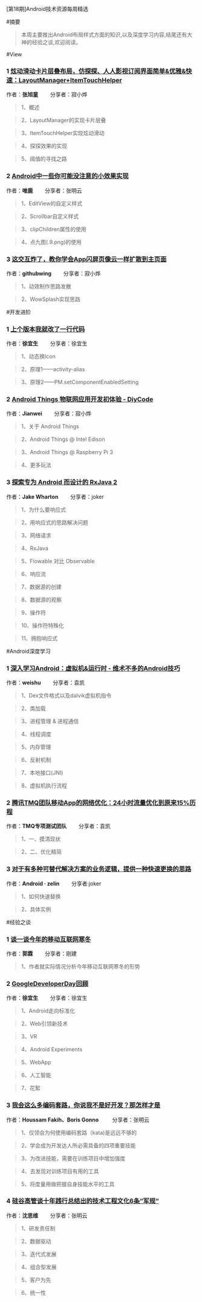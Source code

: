[第18期]Android技术资源每周精选

#摘要
>本周主要推出Android布局样式方面的知识,以及深度学习内容,结尾还有大神的经验之谈,欢迎阅读。

#View

### 1 [炫动滑动卡片层叠布局，仿探探、人人影视订阅界面简单&优雅&快速：LayoutManager+ItemTouchHelper](http://blog.csdn.net/zxt0601/article/details/53730908)

作者：**张旭童** &emsp;&emsp;分享者：寂小烨

>1、概述

>2、LayoutManager的实现卡片层叠

>3、ItemTouchHelper实现炫动滑动

>4、探探效果的实现

>5、阈值的寻找之路

### 2 [Android中一些你可能没注意的小效果实现](http://blog.csdn.net/qq_17766199/article/details/53726062)

作者：**唯鹿** &emsp;&emsp;分享者：张明云

>1、EditView的自定义样式

>2、Scrollbar自定义样式

>3、clipChildren属性的使用

>4、点九图(.9.png)的使用


### 3 [这交互炸了，教你学会App闪屏页像云一样扩散到主页面](https://www.diycode.cc/topics/512)

作者：**githubwing** &emsp;&emsp;分享者：寂小烨

>1、动效制作思路发散

>2、WowSplash实现思路

#开发进阶

### 1 [上个版本我就改了一行代码](http://mp.weixin.qq.com/s?__biz=MzAxNzMxNzk5OQ==&mid=2649485010&idx=1&sn=89e7d2c68080b66adaef1eb74f1190b9&chksm=83f827d2b48faec4b849789475aab14eef3330138eef774acee14fef24c07dd7c1f92755fccc&mpshare=1&scene=1&srcid=1224I0QNcCryhwCG8fvU2UCO#rd)

作者：**徐宜生** &emsp;&emsp;分享者：徐宜生

>1、动态换Icon

>2、原理1——activity-alias

>3、原理2——PM.setComponentEnabledSetting

### 2 [Android Things 物联网应用开发初体验 - DiyCode](https://www.diycode.cc/topics/518)

作者：**Jianwei** &emsp;&emsp;分享者：寂小烨

>1、关于 Android Things

>2、Android Things @ Intel Edison

>3、Android Things @ Raspberry Pi 3

>4、更多玩法

### 3 [探索专为 Android 而设计的 RxJava 2](https://realm.io/cn/news/gotocph-jake-wharton-exploring-rxjava2-android/)

作者：**Jake Wharton** &emsp;&emsp;分享者：joker

>1、为什么要响应式

>2、用响应式的思路解决问题

>3、网络请求

>4、RxJava

>5、Flowable 对比 Observable

>6、响应流

>7、数据源的创建

>8、数据源的观察

>9、操作符

>10、操作符特殊化

>11、拥抱响应式

#Android深度学习

### 1 [深入学习Android：虚拟机&运行时 - 维术不多的Android技巧](https://zhuanlan.zhihu.com/p/24414378?from=groupmessage&isappinstalled=1)

作者：**weishu** &emsp;&emsp;分享者：袁凯

>1、Dex文件格式以及dalvik虚拟机指令

>2、类加载

>3、进程管理 & 进程通信

>4、线程调度

>5、内存管理

>6、反射机制

>7、本地接口(JNI)

>8、虚拟机执行流程


### 2 [腾讯TMQ团队移动App的网络优化：24小时流量优化到原来15%历程](http://mp.weixin.qq.com/s?__biz=MzAwMDU1MTE1OQ==&mid=2653548153&idx=1&sn=d8276e0623e752eb1264cdc2a001ff48&chksm=813a7fe1b64df6f7d62aad35a75a768cf57c8f0d6f331fd2166c7a3810c46e8f2964b1a37151&mpshare=1&scene=1&srcid=1221MKccJ71A7rnPtJEgXIiz#rd)

作者：**TMQ专项测试团队** &emsp;&emsp;分享者：袁凯

>1、一、摸清现状

>2、二、优化精简

### 3 [对于有多种可替代解决方案的业务逻辑，提供一种快速更换的思路](http://mp.weixin.qq.com/s?__biz=MzAxMTI4MTkwNQ==&mid=2650821749&idx=1&sn=23ca4b7a0535dc1305c8f1a7185a8a81&chksm=80b780ebb7c009fde37a1aef6b94cba6c0913d2a89c34663c2d88152864965257d3804e17a9b&mpshare=1&scene=1&srcid=12212snGMZZH7p4MwQxSJ4L3#rd)

作者：**Android · zelin** &emsp;&emsp;分享者:joker

>1、如何快速替换

>2、具体实例



#经验之谈

### 1 [谈一谈今年的移动互联网寒冬](http://mp.weixin.qq.com/s?__biz=MzA5MzI3NjE2MA==&mid=2650238117&idx=1&sn=8ba762e27ed8354cb2be26431ed598ad&chksm=88639dcabf1414dcad9aba2d31fd6087e2d3be21409d36306304f12dc2e46fbc6315557e97be&mpshare=1&scene=1&srcid=122011aM6XIQrSQh3Q9nlJoi#rd)

作者：**郭霖** &emsp;&emsp;分享者：刚建

>1、作者就实际情况分析今年移动互联网寒冬的形势


### 2 [GoogleDeveloperDay回顾](http://mp.weixin.qq.com/s/CrGKwzivnQ1t-c9W5b62Qw)

作者：**徐宜生** &emsp;&emsp;分享者：徐宜生

>1、Android走向标准化

>2、Web引领新技术

>3、VR

>4、Android Experiments

>5、WebApp

>6、人工智能

>7、花絮

### 3 [我会这么多编码套路，你说我不是好开发？那怎样才是](http://mp.weixin.qq.com/s?__biz=MjM5MDE0Mjc4MA==&mid=2650995084&idx=1&sn=07271a4af7227290b5afb588e47f8951&chksm=bdbf01df8ac888c945e128e793ad8036588e0df32e53ac746cbc2474226ed44163e85910dfbf&mpshare=1&scene=1&srcid=1220uGm95wT8i2sxrsljmBY6#rd)

作者：**Houssam Fakih、Boris Gonno** &emsp;&emsp; 分享者：张明云

>1、仅领会为何使用编码套路（kata)是远远不够的

>2、学会成为开发达人所必需具备的四项重要技能

>3、为改进技能，需要在训练项目中增加强度

>4、去发现对训练项目有用的工具

>5、将度量用做把握自身技能水平的工具

### 4 [硅谷高管谈十年践行总结出的技术工程文化6条“军规“](https://mp.weixin.qq.com/s/ctj-7YK7q13Mgr4QEalDWw?scene=25#wechat_redirectd)

作者：**沈思维** &emsp;&emsp;分享者：张明云

>1、研发责任制

>2、数据驱动

>3、迭代式发展

>4、组合型发展

>5、客户为先

>6、统一性